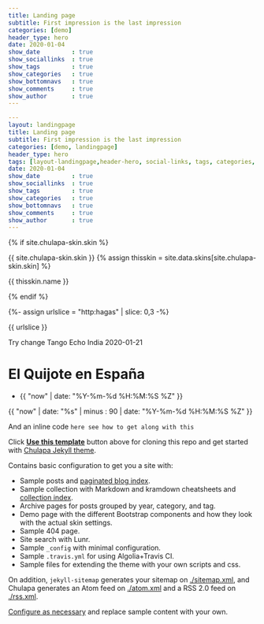 ```yaml
---
title: Landing page
subtitle: First impression is the last impression
categories: [demo]
header_type: hero
date: 2020-01-04
show_date         : true
show_sociallinks  : true
show_tags         : true
show_categories   : true
show_bottomnavs   : true
show_comments     : true
show_author       : true
---
```


```yaml
---
layout: landingpage
title: Landing page
subtitle: First impression is the last impression
categories: [demo, landingpage]
header_type: hero
tags: [layout-landingpage,header-hero, social-links, tags, categories, bottom-navs, date, comments, image, author]
date: 2020-01-04
show_date         : true
show_sociallinks  : true
show_tags         : true
show_categories   : true
show_bottomnavs   : true
show_comments     : true
show_author       : true
---
```


{% if site.chulapa-skin.skin %}


  {{ site.chulapa-skin.skin }}
  {% assign thisskin = site.data.skins[site.chulapa-skin.skin] %}
  
<p>{{ thisskin.name }}

 
{% endif %}

<p>
</p>


{%- assign urlslice = "http:hagas" | slice: 0,3 -%}

{{ urlslice }}

<p>

Try change Tango Echo India 2020-01-21

# El Quijote en España

- {{ "now" |  date: "%Y-%m-%d %H:%M:%S %Z" }}


{{ "now" | date: "%s" | minus : 90 | date: "%Y-%m-%d %H:%M:%S %Z" }}

And an inline code `here see how to get along with this`

Click [**Use this template**](https://github.com/dieghernan/chulapa-101/generate) button above for cloning this repo and get started with [Chulapa Jekyll theme](https://github.com/dieghernan/chulapa).

Contains basic configuration to get you a site with:

- Sample posts and [paginated blog index](./blog/).
- Sample collection with Markdown and kramdown cheatsheets and [collection index](./cheatsheets).
- Archive pages for posts grouped by year, category, and tag.
- Demo page with the different Bootstrap components and how they look with the actual skin settings.
- Sample 404 page.
- Site search with Lunr.
- Sample `_config` with minimal configuration.
- Sample `.travis.yml` for using Algolia+Travis CI.
- Sample files for extending the theme with your own scripts and css.

On addition, `jekyll-sitemap` generates your sitemap on [./sitemap.xml](./sitemap.xml), and Chulapa generates an Atom feed on [./atom.xml](./atom.xml) and a RSS 2.0 feed on [./rss.xml](./rss.xml).

[Configure as necessary](https://dieghernan.github.io/chulapa/docs/02-config) and replace sample content with your own.